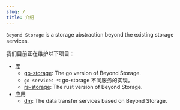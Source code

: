 ```yaml
---
slug: /
title: 介绍
---
```


`Beyond Storage` is a storage abstraction beyond the existing storage services.

我们目前正在维护以下项目：

- 库
    - [go-storage](https://github.com/beyondstorage/go-storage): The go version of Beyond Storage.
    - `go-services-*`: go-storage 不同服务的实现。
    - [rs-storage](https://github.com/beyondstorage/rs-storage): The rust version of Beyond Storage.
- 应用
    - [dm](https://github.com/beyondstorage/dm/): The data transfer services based on Beyond Storage.